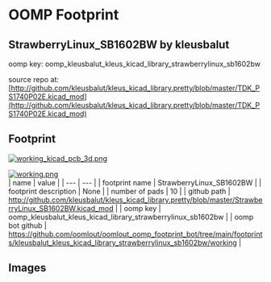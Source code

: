 # OOMP Footprint  
## StrawberryLinux_SB1602BW  by kleusbalut  
  
oomp key: oomp_kleusbalut_kleus_kicad_library_strawberrylinux_sb1602bw  
  
source repo at: [http://github.com/kleusbalut/kleus_kicad_library.pretty/blob/master/TDK_PS1740P02E.kicad_mod](http://github.com/kleusbalut/kleus_kicad_library.pretty/blob/master/TDK_PS1740P02E.kicad_mod)  
## Footprint  
  
[![working_kicad_pcb_3d.png](working_kicad_pcb_3d_600.png)](working_kicad_pcb_3d.png)  
  
[![working.png](working_600.png)](working.png)  
| name | value | 
| --- | --- | 
| footprint name | StrawberryLinux_SB1602BW | 
| footprint description | None | 
| number of pads | 10 | 
| github path | http://github.com/kleusbalut/kleus_kicad_library.pretty/blob/master/StrawberryLinux_SB1602BW.kicad_mod | 
| oomp key | oomp_kleusbalut_kleus_kicad_library_strawberrylinux_sb1602bw | 
| oomp bot github | https://github.com/oomlout/oomlout_oomp_footprint_bot/tree/main/footprints/kleusbalut_kleus_kicad_library_strawberrylinux_sb1602bw/working | 
## Images  
